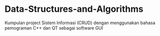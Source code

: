 # Data-Structures-and-Algorithms
Kumpulan project Sistem Informasi (CRUD) dengan menggunakan bahasa pemograman C++ dan QT sebagai software GUI
